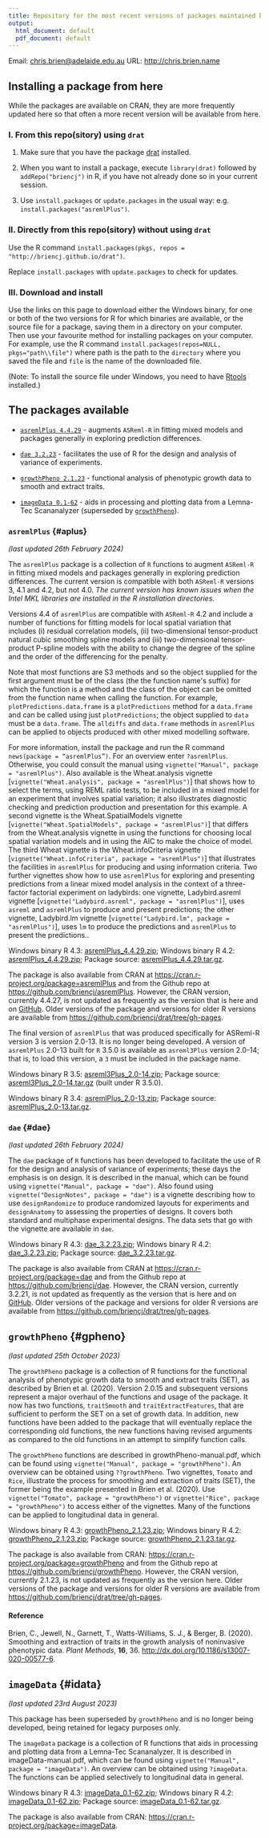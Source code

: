 ```yaml
---
title: Repository for the most recent versions of packages maintained by Chris Brien
output:
  html_document: default
  pdf_document: default
---
```


Email: <chris.brien@adelaide.edu.au>
URL: <http://chris.brien.name>

## Installing a package from here

While the packages are available on CRAN, they are more frequently updated here so that often a more recent version will be available from here.

### I. From this repo(sitory) using `drat`

1. Make sure that you have the package [drat](https://cran.r-project.org/web/packages/drat/index.html) installed.

2. When you want to install a package, execute `library(drat)` followed by `addRepo("briencj")` in R, if you have not already done so in your current session.

3. Use `install.packages` or `update.packages` in the usual way: e.g. `install.packages("asremlPlus")`.

### II. Directly from this repo(sitory) without using `drat`

Use the R command `install.packages(pkgs, repos = "http://briencj.github.io/drat")`. 

Replace `install.packages` with `update.packages` to check for updates.

### III. Download and install

Use the links on this page to download either the Windows binary, for one or both of the two versions for R for which binaries are available, or the source file for a package, saving them in a directory on your computer. Then use your favourite method for installing packages on your computer. For example, use the R command `install.packages(repos=NULL, pkgs="path\\file")` where path is the path to the `directory` where you saved the file and `file` is the name of the downloaded file.

(Note: To install the source file under Windows, you need to have [Rtools](https://cran.r-project.org/bin/windows/Rtools/) installed.)

## The packages available

* [`asremlPlus 4.4.29`](#aplus) - augments `ASReml-R` in fitting mixed models and packages generally in exploring prediction differences.

* [`dae 3.2.23`](#dae) - facilitates the use of R for the design and analysis of variance of experiments.

* [`growthPheno 2.1.23`](#gpheno) - functional analysis of phenotypic growth data to smooth and extract traits.

* [`imageData 0.1-62`](#idata) - aids in processing and plotting data from a Lemna-Tec Scananalyzer (superseded by [`growthPheno`](#gpheno)).

### `asremlPlus` {#aplus}
*(last updated 26th February 2024)*

The `asremlPlus` package is a collection of `R` functions to augment `ASReml-R` in fitting mixed models and packages generally in exploring prediction differences. The current version  is compatible with both `ASReml-R` versions 3, 4.1 and 4.2, but not 4.0.  *The current version has known issues when the Intel MKL libraries are installed in the R installation directories.* 

Versions 4.4 of `asremlPlus` are compatible with `ASReml-R` 4.2 and include a number of functions for fitting models for local spatial variation that includes (i) residual correlation models, (ii) two-dimensional tensor-product natural cubic smoothing spline models and (iii) two-dimensional tensor-product P-spline models with the ability to change the degree of the spline and the order of the differencing for the penalty. 

Note that most functions are S3 methods and so the object supplied for the first argument must be of the class (the the function name's suffix) for which the function is a method and the class of the object can be omitted from the function name when calling the function. For example, `plotPredictions.data.frame` is a `plotPredictions` method for a `data.frame` and can be called using just `plotPredictions`; the object supplied to `data` must be a `data.frame`. The `alldiffs` and `data.frame` methods in `asremlPlus` can be applied to objects produced with other mixed modelling software.

For more information, install the package and run the R command `news(package = “asremlPlus”)`. For an overview enter `?asremlPlus`. Otherwise, you could consult the manual using `vignette("Manual", package = "asremlPlus")`. Also available is the Wheat.analysis vignette [`vignette("Wheat.analysis", package = "asremlPlus")`] that shows how to select the terms, using REML ratio tests, to be included in a mixed model for an experiment that involves spatial variation; it also illustrates diagnostic checking and prediction production and presentation for this example. A second vignette is the Wheat.SpatialModels vignette [`vignette("Wheat.SpatialModels", package = "asremlPlus")`] that differs from the Wheat.analysis vignette in using the functions for choosing local spatial variation models and in using the AIC to make the choice of model.  The third Wheat vignette is the Wheat.infoCriteria vignette [`vignette("Wheat.infoCriteria", package = "asremlPlus")`] that illustrates the facilities in `asremlPlus` for producing and using information criteria. Two further vignettes show how to use `asremlPlus` for exploring and presenting predictions from a linear mixed model analysis in the context of a three-factor factorial experiment on ladybirds: one vignette, Ladybird.asreml vignette [`vignette("Ladybird.asreml", package = "asremlPlus")`], uses `asreml` and `asremlPlus` to produce and present  predictions; the other vignette, Ladybird.lm vignette [`vignette("Ladybird.lm", package = "asremlPlus")`], uses `lm` to produce the predictions and `asremlPlus` to present the predictions..

Windows binary R 4.3: [asremlPlus_4.4.29.zip](http://briencj.github.io/drat/bin/windows/contrib/4.3/asremlPlus_4.4.29.zip); Windows binary R 4.2: [asremlPlus_4.4.29.zip](http://briencj.github.io/drat/bin/windows/contrib/4.2/asremlPlus_4.4.29.zip);   Package source: [asremlPlus_4.4.29.tar.gz](http://briencj.github.io/drat/src/contrib/asremlPlus_4.4.29.tar.gz).

The package is also available from CRAN at <https://cran.r-project.org/package=asremlPlus> and from the Github repo at <https://github.com/briencj/asremlPlus>. However, the CRAN version, currently 4.4.27, is not updated as frequently as the version that is here and on [GitHub](https://github.com/briencj/asremlPlus). Older versions of the package and versions for older R versions are available from <https://github.com/briencj/drat/tree/gh-pages>.

The final version of `asremlPlus` that was produced specifically for ASReml-R version 3 is version 2.0-13.  It is no longer being developed. A version of `asremlPlus` 2.0-13 built for `R` 3.5.0 is available as `asreml3Plus`  version 2.0-14; that is, to load this version, a `3` must be included in the package name. 

Windows binary R 3.5: [asreml3Plus_2.0-14.zip](http://briencj.github.io/drat/bin/windows/contrib/3.5/asreml3Plus_2.0-14.zip);  Package source: [asreml3Plus_2.0-14.tar.gz](http://briencj.github.io/drat/src/contrib/asreml3Plus_2.0-14.tar.gz) (built under R 3.5.0).

Windows binary R 3.4: [asremlPlus_2.0-13.zip](http://briencj.github.io/drat/bin/windows/contrib/3.4/asremlPlus_2.0-13.zip);  Package source: [asremlPlus_2.0-13.tar.gz](http://briencj.github.io/drat/src/contrib/asremlPlus_2.0-13.tar.gz).

### `dae` {#dae}
*(last updated 26th February 2024)*

The `dae` package of `R` functions has been developed to facilitate the use of R for the design and analysis of variance of experiments; these days the emphasis is on design. It is described in the manual, which can be found using `vignette("Manual", package = "dae")`. Also found using `vignette("DesignNotes", package = "dae")` is a vignette describing how to use `designRandomize` to produce randomized layouts for experiments and `designAnatomy` to assessing the properties of designs. It covers both standard and multiphase experimental designs. The data sets that go with the vignette are available in `dae`.

Windows binary R 4.3: [dae_3.2.23.zip](http://briencj.github.io/drat/bin/windows/contrib/4.3/dae_3.2.23.zip);  Windows binary R 4.2: [dae_3.2.23.zip](http://briencj.github.io/drat/bin/windows/contrib/4.2/dae_3.2.23.zip);  Package source: [dae_3.2.23.tar.gz](http://briencj.github.io/drat/src/contrib/dae_3.2.23.tar.gz).

The package is also available from CRAN at <https://cran.r-project.org/package=dae> and from the Github repo at <https://github.com/briencj/dae>. However, the CRAN version, currently 3.2.21, is not updated as frequently as the version that is here and on [GitHub](https://github.com/briencj/dae). Older versions of the package and versions for older R versions are available from <https://github.com/briencj/drat/tree/gh-pages>.  

## `growthPheno` {#gpheno}
*(last updated 25th October 2023)*

The `growthPheno` package is a collection of R functions for the functional analysis of phenotypic growth data to smooth and extract traits (SET), as described by Brien et al. (2020). Version 2.0.15 and subsequent versions represent a major overhaul of the functions and usage of the package. It now has two functions, `traitSmooth` and `traitExtractFeatures`, that are sufficient to perform the SET on a set of growth data. In addition, new functions have been added to the package that will eventually replace the corresponding old functions, the new functions having revised arguments as compared to the old functions in an attempt to simplify function calls.  

The `growthPheno` functions are described in growthPheno-manual.pdf, which can be found using `vignette("Manual", package = "growthPheno")`. An overview can be obtained using `??growthPheno`. Two vignettes, `Tomato` and `Rice`, illustrate the process for smoothing and extraction of traits (SET), the former being the example presented in Brien et al. (2020). Use `vignette("Tomato", package = "growthPheno")` or `vignette("Rice", package = "growthPheno")` to access either of the vignettes. Many of the functions can be applied to longitudinal data in general.

Windows binary R 4.3: [growthPheno_2.1.23.zip](http://briencj.github.io/drat/bin/windows/contrib/4.3/growthPheno_2.1.23.zip); Windows binary R 4.2: [growthPheno_2.1.23.zip](http://briencj.github.io/drat/bin/windows/contrib/4.2/growthPheno_2.1.23.zip);  Package source: [growthPheno_2.1.23.tar.gz](http://briencj.github.io/drat/src/contrib/growthPheno_2.1.23.tar.gz).

The package is also available from CRAN: <https://cran.r-project.org/package=growthPheno> and from the Github repo at <https://github.com/briencj/growthPheno>. However, the CRAN version, currently 2.1.23, is not updated as frequently as the version here. Older versions of the package and versions for older R versions are available from <https://github.com/briencj/drat/tree/gh-pages>.

#### Reference

Brien, C., Jewell, N., Garnett, T., Watts-Williams, S. J., & Berger, B. (2020). Smoothing and extraction of traits in the growth analysis of noninvasive phenotypic data. *Plant Methods*, **16**, 36. <http://dx.doi.org/10.1186/s13007-020-00577-6>.

## `imageData` {#idata}
*(last updated 23rd August 2023)*

This package has been superseded by `growthPheno` and is no longer being developed, being retained for legacy purposes only.

The `imageData` package is a collection of R functions that aids in processing and plotting data from a Lemna-Tec Scananalyzer. It is described in imageData-manual.pdf, which can be found using `vignette("Manual", package = "imageData")`. An overview can be obtained using `?imageData`. The functions can be applied selectively to longitudinal data in general.

Windows binary R 4.3: [imageData_0.1-62.zip](http://briencj.github.io/drat/bin/windows/contrib/4.3/imageData_0.1-62.zip); Windows binary R 4.2: [imageData_0.1-62.zip](http://briencj.github.io/drat/bin/windows/contrib/4.2/imageData_0.1-62.zip);   Package source: [imageData_0.1-62.tar.gz](http://briencj.github.io/drat/src/contrib/imageData_0.1-62.tar.gz).

The package is also available from CRAN: <https://cran.r-project.org/package=imageData>.

